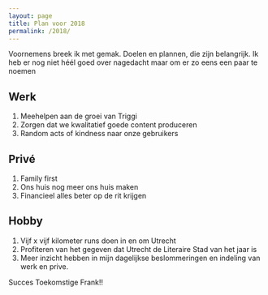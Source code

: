 ```yaml
---
layout: page
title: Plan voor 2018
permalink: /2018/
---
```

Voornemens breek ik met gemak. Doelen en plannen, die zijn belangrijk. Ik heb er nog niet héél goed over nagedacht maar om er zo eens een paar te noemen

## Werk
1. Meehelpen aan de groei van Triggi
2. Zorgen dat we kwalitatief goede content produceren
3. Random acts of kindness naar onze gebruikers

## Privé
1. Family first
2. Ons huis nog meer ons huis maken
3. Financieel alles beter op de rit krijgen

## Hobby
1. Vijf x vijf kilometer runs doen in en om Utrecht
2. Profiteren van het gegeven dat Utrecht de Literaire Stad van het jaar is
3. Meer inzicht hebben in mijn dagelijkse beslommeringen en indeling van werk en prive. 

Succes Toekomstige Frank!!